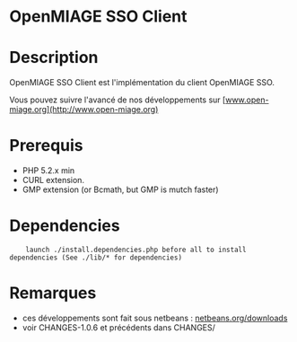 OpenMIAGE SSO Client
=====================

Description
=====================
OpenMIAGE SSO Client est l'implémentation du client OpenMIAGE SSO.

Vous pouvez suivre l'avancé de nos développements sur [www.open-miage.org](http://www.open-miage.org)

Prerequis
=====================
 * PHP 5.2.x min
 * CURL extension.
 * GMP extension (or Bcmath, but GMP is mutch faster)

Dependencies
=====================
        launch ./install.dependencies.php before all to install dependencies (See ./lib/* for dependencies)

Remarques
=====================
 * ces développements sont fait sous netbeans : [netbeans.org/downloads](http://netbeans.org/downloads/)
 * voir CHANGES-1.0.6 et précédents dans CHANGES/